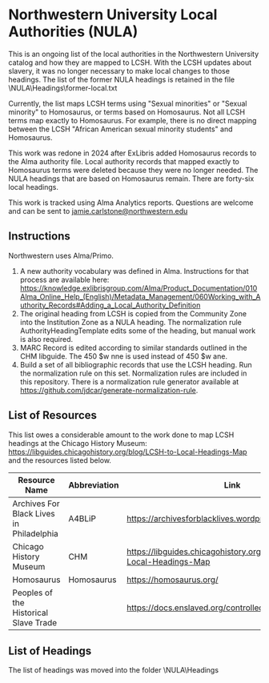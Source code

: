 # Northwestern University Local Authorities (NULA)

This is an ongoing list of the local authorities in the Northwestern University catalog and how they are mapped to LCSH. With the LCSH updates about slavery, it was no longer necessary to make local changes to those headings. The list of the former NULA headings is retained in the file \NULA\Headings\former-local.txt

Currently, the list maps LCSH terms using "Sexual minorities" or "Sexual minority" to Homosaurus, or terms based on Homosaurus. Not all LCSH terms map exactly to Homosaurus. For example, there is no direct mapping between the LCSH "African American sexual minority students" and Homosaurus. 

This work was redone in 2024 after ExLibris added Homosaurus records to the Alma authority file. Local authority records that mapped exactly to Homosaurus terms were deleted because they were no longer needed. The NULA headings that are based on Homosaurus remain. There are forty-six local headings. 

This work is tracked using Alma Analytics reports. Questions are welcome and can be sent to jamie.carlstone@northwestern.edu

## Instructions
Northwestern uses Alma/Primo. 
1. A new authority vocabulary was defined in Alma. Instructions for that process are available here: https://knowledge.exlibrisgroup.com/Alma/Product_Documentation/010Alma_Online_Help_(English)/Metadata_Management/060Working_with_Authority_Records#Adding_a_Local_Authority_Definition 
2. The original heading from LCSH is copied from the Community Zone into the Institution Zone as a NULA heading. The normalization rule AuthorityHeadingTemplate edits some of the heading, but manual work is also required.
3. MARC Record is edited according to similar standards outlined in the CHM libguide. The 450 $w nne is used instead of 450 $w ane.
4. Build a set of all bibliographic records that use the LCSH heading. Run the normalization rule on this set. Normalization rules are included in this repository. There is a normalization rule generator available at https://github.com/jdcar/generate-normalization-rule. 
 
## List of Resources
This list owes a considerable amount to the work done to map LCSH headings at the Chicago History Museum: https://libguides.chicagohistory.org/blog/LCSH-to-Local-Headings-Map and the resources listed below. 

| Resource Name | Abbreviation | Link |
| ------ | ----- | ------ |
| Archives For Black Lives in Philadelphia | A4BLiP | https://archivesforblacklives.wordpress.com/resources/
| Chicago History Museum | CHM | https://libguides.chicagohistory.org/blog/LCSH-to-Local-Headings-Map
| Homosaurus | Homosaurus | https://homosaurus.org/
| Peoples of the Historical Slave Trade | | https://docs.enslaved.org/controlledVocabulary/ | 

 
## List of Headings
The list of headings was moved into the folder \NULA\Headings
